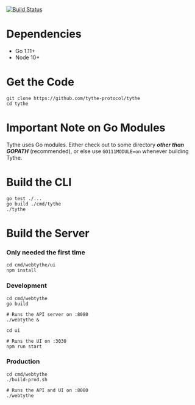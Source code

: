 [![Build Status](https://travis-ci.com/tythe-protocol/tythe.svg?branch=master)](https://travis-ci.com/tythe-protocol/tythe)

# Dependencies

* Go 1.11+
* Node 10+

# Get the Code

```
git clone https://github.com/tythe-protocol/tythe
cd tythe
```

# Important Note on Go Modules

Tythe uses Go modules. Either check out to some directory ***other than GOPATH*** (recommended), or else use `GO111MODULE=on` whenever building Tythe.

# Build the CLI

```
go test ./...
go build ./cmd/tythe
./tythe
```

# Build the Server

### Only needed the first time

```
cd cmd/webtythe/ui
npm install
```

### Development

```
cd cmd/webtythe
go build

# Runs the API server on :8080
./webtythe &

cd ui

# Runs the UI on :3030
npm run start
```

### Production

```
cd cmd/webtythe
./build-prod.sh

# Runs the API and UI on :8080
./webtythe
```

